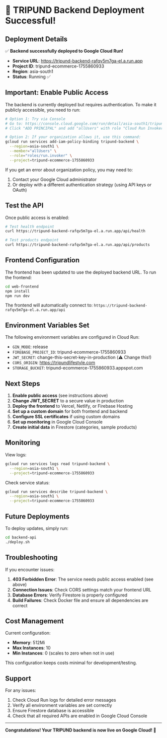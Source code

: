 # 🎉 TRIPUND Backend Deployment Successful!

## Deployment Details

✅ **Backend successfully deployed to Google Cloud Run!**

- **Service URL**: https://tripund-backend-rafqv5m7ga-el.a.run.app
- **Project ID**: tripund-ecommerce-1755860933
- **Region**: asia-south1
- **Status**: Running ✅

## Important: Enable Public Access

The backend is currently deployed but requires authentication. To make it publicly accessible, you need to run:

```bash
# Option 1: Try via Console
# Go to: https://console.cloud.google.com/run/detail/asia-south1/tripund-backend/security?project=tripund-ecommerce-1755860933
# Click "ADD PRINCIPAL" and add "allUsers" with role "Cloud Run Invoker"

# Option 2: If your organization allows it, use this command:
gcloud run services add-iam-policy-binding tripund-backend \
  --region=asia-south1 \
  --member="allUsers" \
  --role="roles/run.invoker" \
  --project=tripund-ecommerce-1755860933
```

If you get an error about organization policy, you may need to:
1. Contact your Google Cloud administrator
2. Or deploy with a different authentication strategy (using API keys or OAuth)

## Test the API

Once public access is enabled:

```bash
# Test health endpoint
curl https://tripund-backend-rafqv5m7ga-el.a.run.app/api/health

# Test products endpoint
curl https://tripund-backend-rafqv5m7ga-el.a.run.app/api/products
```

## Frontend Configuration

The frontend has been updated to use the deployed backend URL. To run the frontend:

```bash
cd web-frontend
npm install
npm run dev
```

The frontend will automatically connect to: `https://tripund-backend-rafqv5m7ga-el.a.run.app/api`

## Environment Variables Set

The following environment variables are configured in Cloud Run:
- `GIN_MODE`: release
- `FIREBASE_PROJECT_ID`: tripund-ecommerce-1755860933
- `JWT_SECRET`: change-this-secret-key-in-production (⚠️ Change this!)
- `CORS_ORIGIN`: https://tripundlifestyle.com
- `STORAGE_BUCKET`: tripund-ecommerce-1755860933.appspot.com

## Next Steps

1. **Enable public access** (see instructions above)
2. **Change JWT_SECRET** to a secure value in production
3. **Deploy the frontend** to Vercel, Netlify, or Firebase Hosting
4. **Set up a custom domain** for both frontend and backend
5. **Configure SSL certificates** if using custom domains
6. **Set up monitoring** in Google Cloud Console
7. **Create initial data** in Firestore (categories, sample products)

## Monitoring

View logs:
```bash
gcloud run services logs read tripund-backend \
  --region=asia-south1 \
  --project=tripund-ecommerce-1755860933
```

Check service status:
```bash
gcloud run services describe tripund-backend \
  --region=asia-south1 \
  --project=tripund-ecommerce-1755860933
```

## Future Deployments

To deploy updates, simply run:
```bash
cd backend-api
./deploy.sh
```

## Troubleshooting

If you encounter issues:

1. **403 Forbidden Error**: The service needs public access enabled (see above)
2. **Connection Issues**: Check CORS settings match your frontend URL
3. **Database Errors**: Verify Firestore is properly configured
4. **Build Failures**: Check Docker file and ensure all dependencies are correct

## Cost Management

Current configuration:
- **Memory**: 512Mi
- **Max Instances**: 10
- **Min Instances**: 0 (scales to zero when not in use)

This configuration keeps costs minimal for development/testing.

## Support

For any issues:
1. Check Cloud Run logs for detailed error messages
2. Verify all environment variables are set correctly
3. Ensure Firestore database is accessible
4. Check that all required APIs are enabled in Google Cloud Console

---

**Congratulations! Your TRIPUND backend is now live on Google Cloud! 🚀**